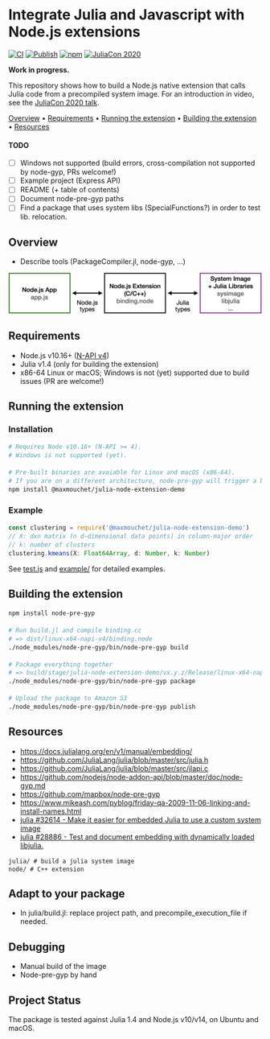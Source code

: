 # Integrate Julia and Javascript with Node.js extensions

[![CI](https://github.com/maxmouchet/julia-node-extension-demo/workflows/CI/badge.svg)](https://github.com/maxmouchet/julia-node-extension-demo/actions?query=workflow%3ACI)
[![Publish](https://github.com/maxmouchet/julia-node-extension-demo/workflows/Publish/badge.svg)](https://github.com/maxmouchet/julia-node-extension-demo/actions?query=workflow%3APublish)
[![npm](https://img.shields.io/npm/v/@maxmouchet/julia-node-extension-demo)](https://www.npmjs.com/package/@maxmouchet/julia-node-extension-demo)
[![JuliaCon 2020](https://img.shields.io/badge/Talk-JuliaCon%202020-761c7c)](https://pretalx.com/juliacon2020/talk/Q88P8U/)

**Work in progress.**

This repository shows how to build a Node.js native extension that calls Julia code from a precompiled system image.
For an introduction in video, see the [JuliaCon 2020 talk](https://pretalx.com/juliacon2020/talk/Q88P8U/).

[Overview](#overview)
• [Requirements](#requirements)
• [Running the extension](#running-the-extension)
• [Building the extension](#building-the-extension)
• [Resources](#resources)

#### TODO

- [ ] Windows not supported (build errors, cross-compilation not supported by node-gyp, PRs welcome!)
- [ ] Example project (Express API)
- [ ] README (+ table of contents)
- [ ] Document node-pre-gyp paths
- [ ] Find a package that uses system libs (SpecialFunctions?) in order to test lib. relocation.

## Overview

- Describe tools (PackageCompiler.jl, node-gyp, ...)

<p align="center">
  <img src="/assets/binding.png" alt="N-API diagram" width="800px"/>
</p>

## Requirements

- Node.js v10.16+ ([N-API v4](https://nodejs.org/api/n-api.html#n_api_n_api_version_matrix))
- Julia v1.4 (only for building the extension)
- x86-64 Linux or macOS; Windows is not (yet) supported due to build issues (PR are welcome!)

## Running the extension

### Installation

```bash
# Requires Node v10.16+ (N-API >= 4).
# Windows is not supported (yet).

# Pre-built binaries are avaiable for Linux and macOS (x86-64).
# If you are on a different architecture, node-pre-gyp will trigger a build.
npm install @maxmouchet/julia-node-extension-demo
```

### Example

```js
const clustering = require('@maxmouchet/julia-node-extension-demo')
// X: dxn matrix (n d-dimensional data points) in column-major order
// k: number of clusters
clustering.kmeans(X: Float64Array, d: Number, k: Number)
```

See [test.js](test.js) and [example/](example/) for detailed examples.

## Building the extension

```bash
npm install node-pre-gyp

# Run build.jl and compile binding.cc
# => dist/linux-x64-napi-v4/binding.node
./node_modules/node-pre-gyp/bin/node-pre-gyp build

# Package everything together
# => build/stage/julia-node-extension-demo/vx.y.z/Release/linux-x64-napi-v4.tar.gz
./node_modules/node-pre-gyp/bin/node-pre-gyp package

# Upload the package to Amazon S3
./node_modules/node-pre-gyp/bin/node-pre-gyp publish
```

## Resources

- https://docs.julialang.org/en/v1/manual/embedding/
- https://github.com/JuliaLang/julia/blob/master/src/julia.h
- https://github.com/JuliaLang/julia/blob/master/src/jlapi.c
- https://github.com/nodejs/node-addon-api/blob/master/doc/node-gyp.md
- https://github.com/mapbox/node-pre-gyp
- https://www.mikeash.com/pyblog/friday-qa-2009-11-06-linking-and-install-names.html
- [julia #32614 - Make it easier for embedded Julia to use a custom system image](https://github.com/JuliaLang/julia/issues/32614)
- [julia #28886 - Test and document embedding with dynamically loaded libjulia.](https://github.com/JuliaLang/julia/pull/28886)

```
julia/ # build a julia system image
node/ # C++ extension
```

## Adapt to your package

- In julia/build.jl: replace project path, and precompile_execution_file if needed.

## Debugging

- Manual build of the image
- Node-pre-gyp by hand

## Project Status

The package is tested against Julia 1.4 and Node.js v10/v14, on Ubuntu and macOS.

